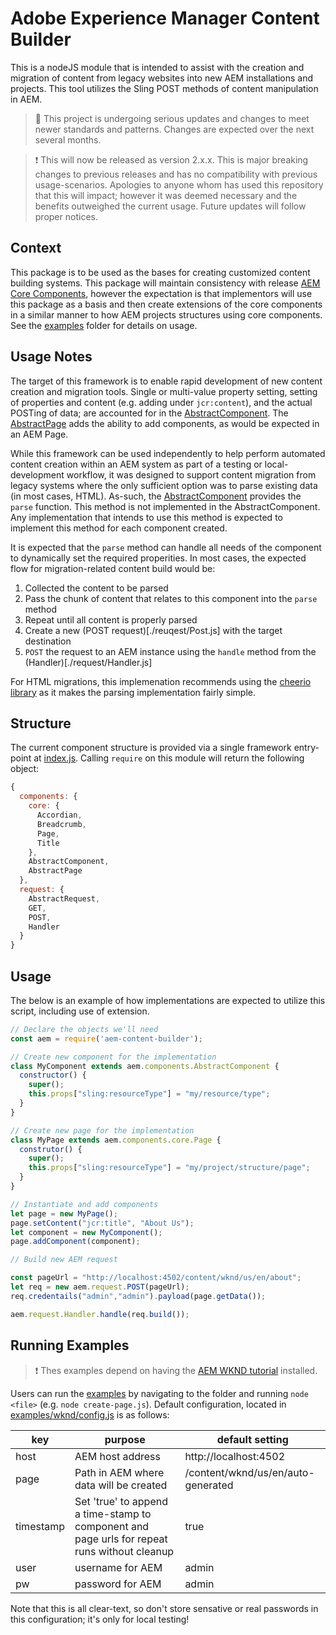 # Adobe Experience Manager Content Builder

This is a nodeJS module that is intended to assist with the creation and migration
of content from legacy websites into new AEM installations and projects. This tool
utilizes the Sling POST methods of content manipulation in AEM.

> :construction: This project is undergoing serious updates and changes to meet newer standards and patterns. Changes are expected over the next several months. 

> :exclamation: This will now be released as version 2.x.x. This is major breaking changes to previous releases and has no compatibility with previous usage-scenarios. Apologies to anyone whom has used this repository that this will impact; however it was deemed necessary and the benefits outweighed the current usage. Future updates will follow proper notices. 

## Context

This package is to be used as the bases for creating customized content building systems. This package will maintain consistency with release [AEM Core Components](https://github.com/adobe/aem-core-wcm-components), however the expectation is that implementors will use this package as a basis and then create extensions of the core components in a similar manner to how AEM projects structures using core components. See the [examples](examples/) folder for details on usage. 

## Usage Notes

The target of this framework is to enable rapid development of new content creation and migration tools. Single or multi-value property setting, setting of properties and content (e.g. adding under `jcr:content`), and the actual POSTing of data; are accounted for in the [AbstractComponent](./components/AbstractComponent.js). The [AbstractPage](./components/AbstractPage.js) adds the ability to add components, as would be expected in an AEM Page. 

While this framework can be used independently to help perform automated content creation within an AEM system as part of a testing or local-development workflow, it was designed to support content migration from legacy systems where the only sufficient option was to parse existing data (in most cases, HTML). As-such, the [AbstractComponent](./components/AbstractComponent.js) provides the `parse` function. This method is not implemented in the AbstractComponent. Any implementation that intends to use this method is expected to implement this method for each component created. 

It is expected that the `parse` method can handle all needs of the component to dynamically set the required properities. In most cases, the expected flow for migration-related content build would be: 

  1. Collected the content to be parsed
  2. Pass the chunk of content that relates to this component into the `parse` method
  3. Repeat until all content is properly parsed
  4. Create a new (POST request)[./reuqest/Post.js] with the target destination
  5. `POST` the request to an AEM instance using the `handle` method from the (Handler)[./request/Handler.js]

For HTML migrations, this implemenation recommends using the [cheerio library](https://github.com/cheeriojs/cheerio) as it makes the parsing implementation fairly simple.

## Structure

The current component structure is provided via a single framework entry-point at [index.js](./index.js). Calling `require` on this module will return the following object: 

```javascript
{
  components: {
    core: {
      Accordian,
      Breadcrumb,
      Page,
      Title
    },
    AbstractComponent,
    AbstractPage
  }, 
  request: {
    AbstractRequest,
    GET, 
    POST,
    Handler
  }
}
```

## Usage

The below is an example of how implementations are expected to utilize this script, including use of extension.

```javascript
// Declare the objects we'll need
const aem = require('aem-content-builder');

// Create new component for the implementation
class MyComponent extends aem.components.AbstractComponent {
  constructor() {
    super();
    this.props["sling:resourceType"] = "my/resource/type";
  }
}

// Create new page for the implementation
class MyPage extends aem.components.core.Page {
  construtor() {
    super();
    this.props["sling:resourceType"] = "my/project/structure/page";
  }
}

// Instantiate and add components
let page = new MyPage();
page.setContent("jcr:title", "About Us"); 
let component = new MyComponent();
page.addComponent(component);

// Build new AEM request

const pageUrl = "http://localhost:4502/content/wknd/us/en/about";
let req = new aem.request.POST(pageUrl);
req.credentails("admin","admin").payload(page.getData());

aem.request.Handler.handle(req.build());
```

## Running Examples

> :exclamation: Thes examples depend on having the [AEM WKND tutorial](https://github.com/adobe/aem-guides-wknd) installed.

Users can run the [examples](examples/) by navigating to the folder and running `node <file>` (e.g. `node create-page.js`). Default configuration, located in [examples/wknd/config.js](examples/wknd/config.js) is as follows: 

| key | purpose | default setting |
|---|---|---|
| host | AEM host address | http://localhost:4502 |
| page | Path in AEM where data will be created | /content/wknd/us/en/auto-generated |
| timestamp | Set 'true' to append a time-stamp to component and page urls for repeat runs without cleanup | true |
| user | username for AEM | admin |
| pw | password for AEM | admin |

Note that this is all clear-text, so don't store sensative or real passwords in this configuration; it's only for local testing! 
